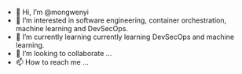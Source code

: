 - 👋 Hi, I’m @mongwenyi
- 👀 I’m interested in software engineering, container orchestration, machine learning and DevSecOps.
- 🌱 I’m currently learning currently learning DevSecOps and machine learning.
- 💞️ I’m looking to collaborate ...
- 📫 How to reach me ...

<!---
mongwenyi/mongwenyi is a ✨ special ✨ repository because its `README.md` (this file) appears on your GitHub profile.
You can click the Preview link to take a look at your changes.
--->
